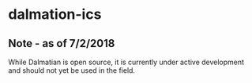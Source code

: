 # dalmation-ics

## Note - as of 7/2/2018
While Dalmatian is open source, it is currently under 
active development and should not yet be used in the field.
